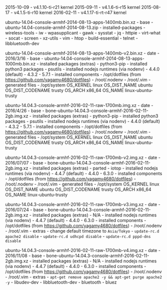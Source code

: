 2015-10-09 - v4.1.10-ti-r21 kernel
2015-09-11 - v4.1.6-ti-r15 kernel
2015-08-17 - v4.1.5-ti-r10 kernel
2016-02-11 - v4.1.17-ti-rt-r47 kernel


ubuntu-14.04-console-armhf-2014-08-13-apps-1400mb.bin.xz
	- base
		- ubuntu-14.04-console-armhf-2014-08-13.zip
	- installed-packages
		- wireless-tools
		- iw
		- wpasupplicant
		- gawk
		- sysstat
		- jq
		- httpie
		- virt-what
		- socat
		- screen
		- xz-utils
		- vim
		- htop
		- build-essential
		- telnet
		- libbluetooth-dev


ubuntu-14.04-console-armhf-2014-08-13-apps-1400mb-v2.bin.xz
	- date
		- 2016/3/16
	- base
		- ubuntu-14.04-console-armhf-2014-08-13-apps-1000mb.bin.xz
	- installed packages (extras)
		- python3-pip
	- installed python3 packages
		- psutils
	- installed nodejs runtimes (via nodenv)
		- 4.4.0 (default)
		- 4.3.2
		- 5.7.1
	- installed components
		- /opt/dotfiles (from https://github.com/yagamy4680/dotfiles)
		- /root/.nodenv
		- /root/.vim
	- generated files
		- /opt/system
			OS_KERNEL       linux
			OS_DIST_NAME    ubuntu
			OS_DIST_CODENAME        trusty
			OS_ARCH x86_64
			OS_NAME linux-ubuntu-trusty


ubuntu-14.04.3-console-armhf-2016-02-11-raw-1700mb.img.xz
	- date
		- 2016/4/26
	- base
		- bone-ubuntu-14.04.3-console-armhf-2016-02-11-2gb.img.xz
	- installed packages (extras)
		- python3-pip
	- installed python3 packages
		- psutils
	- installed nodejs runtimes (via nodenv)
		- 4.4.0 (default)
		- 4.3.2
		- 5.7.1
	- installed components
		- /opt/dotfiles (from https://github.com/yagamy4680/dotfiles)
		- /root/.nodenv
		- /root/.vim
	- generated files
		- /opt/system
			OS_KERNEL       linux
			OS_DIST_NAME    ubuntu
			OS_DIST_CODENAME        trusty
			OS_ARCH x86_64
			OS_NAME linux-ubuntu-trusty


ubuntu-14.04.3-console-armhf-2016-02-11-raw-1700mb-v2.img.xz
	- date
		- 2016/07/07
	- base
		- bone-ubuntu-14.04.3-console-armhf-2016-02-11-2gb.img.xz
	- installed packages (extras)
		- parted
		- iotop
	- installed nodejs runtimes (via nodenv)
		- 4.4.7 (default)
		- 4.4.0
		- 6.3.0
	- installed components
		- /opt/dotfiles (from https://github.com/yagamy4680/dotfiles)
		- /root/.nodenv
		- /root/.vim
	- generated files
		- /opt/system
			OS_KERNEL       linux
			OS_DIST_NAME    ubuntu
			OS_DIST_CODENAME        trusty
			OS_ARCH x86_64
			OS_NAME linux-ubuntu-trusty

ubuntu-14.04.3-console-armhf-2016-02-11-raw-1700mb-v3.img.xz
	- date
		- 2016/07/24
	- base
		- bone-ubuntu-14.04.3-console-armhf-2016-02-11-2gb.img.xz
	- installed packages (extras)
		- N/A
	- installed nodejs runtimes (via nodenv)
		- 4.4.7 (default)
		- 4.4.0
		- 6.3.0
	- installed components
		- /opt/dotfiles (from https://github.com/yagamy4680/dotfiles)
		- /root/.nodenv
		- /root/.vim
	- extras
		- change default timezone to `Asia/Tokyo`
		- `update-rc.d apache2 disable`
		- `update-rc.d udhcpd disable`
		- `update-rc.d pppd-dns disable`


ubuntu-14.04.3-console-armhf-2016-02-11-raw-1700mb-v4.img.xz
	- date
		- 2016/11/08
	- base
		- bone-ubuntu-14.04.3-console-armhf-2016-02-11-2gb.img.xz
	- installed packages (extras)
		- N/A
	- installed nodejs runtimes (via nodenv)
		- 4.4.7 (default)
		- 4.4.0
		- 6.3.0
	- installed components
		- /opt/dotfiles (from https://github.com/yagamy4680/dotfiles)
		- /root/.nodenv
		- /root/.vim
	- extras
		- `apt-get remove apache2 -y && apt-get purge apache2 -y`
		- libudev-dev
		- libbluetooth-dev
		- bluetooth
		- bluez

